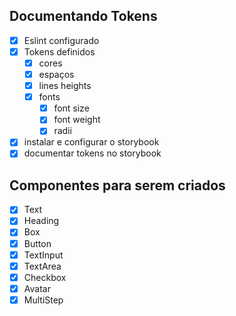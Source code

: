 ## Documentando Tokens
 - [X] Eslint configurado
 - [X] Tokens definidos
   - [X] cores
   - [X] espaços
   - [X] lines heights
   - [X] fonts
     - [X] font size
     - [X] font weight
     - [X] radii
 - [X] instalar e configurar o storybook
 - [X] documentar tokens no storybook
## Componentes para serem criados
 - [X] Text
 - [X] Heading
 - [X] Box
 - [X] Button
 - [X] TextInput
 - [X] TextArea
 - [X] Checkbox
 - [X] Avatar
 - [X] MultiStep